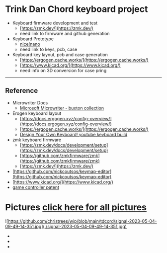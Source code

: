 # Trink Dan Chord keyboard project

- Keyboard firmware development and test
  - [https://zmk.dev/](https://zmk.dev/)
  - need link to firmware and github generation
- Keyboard Prototype
  - [nice!nano](https://nicekeyboards.com/nice-nano)
  - need link to keys, pcb, case
- Keyboard key layout, pcb and case generation
  - [https://ergogen.cache.works/](https://ergogen.cache.works/)
  - [https://www.kicad.org/](https://www.kicad.org/)
  - need info on 3D conversion for case pring

---

## Reference
- Microwriter Docs
  - [Microsoft Microwriter - buxton collection](https://www.microsoft.com/buxtoncollection/detail.aspx?id=5)
- Erogen keyboard layout
  - [https://docs.ergogen.xyz/config-overview/](https://docs.ergogen.xyz/config-overview/)
  - [https://ergogen.cache.works/](https://ergogen.cache.works/)
  - [Design Your Own Keyboard! youtube keyboard build](https://www.youtube.com/watch?v=M_VuXVErD6E)
- zmk keyboard firmware
  - [https://zmk.dev/docs/development/setup](https://zmk.dev/docs/development/setup)
  - [https://github.com/zmkfirmware/zmk](https://github.com/zmkfirmware/zmk)
  - [https://zmk.dev/](https://zmk.dev/)
- [https://github.com/nickcoutsos/keymap-editor](https://github.com/nickcoutsos/keymap-editor)
- [https://www.kicad.org/](https://www.kicad.org/)
- [game controller patent](https://www.patentlyapple.com/2020/12/microsoft-has-won-8-design-patents-covering-the-xbox-series-s-console-and-game-controllers-that-cover-those-for-vr-gaming.html)

# Pictures [click here for all pictures](./tdchord-pictures)
![https://github.com/christrees/wip/blob/main/tdcord/signal-2023-05-04-09-49-14-351.jpg](./signal-2023-05-04-09-49-14-351.jpg)
- ![]()
- ![]()
- ![]()

